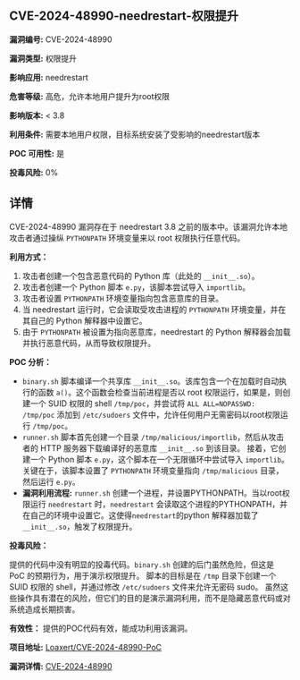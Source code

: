 ## CVE-2024-48990-needrestart-权限提升

**漏洞编号:** CVE-2024-48990

**漏洞类型:** 权限提升

**影响应用:** needrestart

**危害等级:** 高危，允许本地用户提升为root权限

**影响版本:** < 3.8

**利用条件:** 需要本地用户权限，目标系统安装了受影响的needrestart版本

**POC 可用性:** 是

**投毒风险:** 0%

## 详情

CVE-2024-48990 漏洞存在于 needrestart 3.8 之前的版本中。该漏洞允许本地攻击者通过操纵 `PYTHONPATH` 环境变量来以 root 权限执行任意代码。 

**利用方式：**

1.  攻击者创建一个包含恶意代码的 Python 库（此处的 `__init__.so`）。
2.  攻击者创建一个 Python 脚本 `e.py`，该脚本尝试导入 `importlib`。
3.  攻击者设置 `PYTHONPATH` 环境变量指向包含恶意库的目录。
4.  当 needrestart 运行时，它会读取受攻击进程的 `PYTHONPATH` 环境变量，并在其自己的 Python 解释器中设置它。
5.  由于 `PYTHONPATH` 被设置为指向恶意库，needrestart 的 Python 解释器会加载并执行恶意代码，从而导致权限提升。

**POC 分析：**

*   `binary.sh` 脚本编译一个共享库 `__init__.so`。该库包含一个在加载时自动执行的函数 `a()`。这个函数会检查当前进程是否以 root 权限运行，如果是，则创建一个 SUID 权限的 shell `/tmp/poc`，并尝试将 `ALL ALL=NOPASSWD: /tmp/poc` 添加到 `/etc/sudoers` 文件中，允许任何用户无需密码以root权限运行 `/tmp/poc`。 
*   `runner.sh` 脚本首先创建一个目录 `/tmp/malicious/importlib`，然后从攻击者的 HTTP 服务器下载编译好的恶意库 `__init__.so` 到该目录。 接着，它创建一个 Python 脚本 `e.py`，这个脚本在一个无限循环中尝试导入 `importlib`。 关键在于，该脚本设置了 `PYTHONPATH` 环境变量指向 `/tmp/malicious` 目录，然后运行 `e.py`。
*   **漏洞利用流程:** `runner.sh` 创建一个进程，并设置PYTHONPATH。当以root权限运行 `needrestart` 时，`needrestart` 会读取这个进程的PYTHONPATH，并在自己的环境中设置它。这使得`needrestart`的python 解释器加载了`__init__.so`，触发了权限提升。

**投毒风险：**

提供的代码中没有明显的投毒代码。`binary.sh` 创建的后门虽然危险，但这是 PoC 的预期行为，用于演示权限提升。 脚本的目标是在 `/tmp` 目录下创建一个 SUID 权限的 shell，并通过修改 `/etc/sudoers` 文件来允许无密码 sudo。 虽然这些操作具有潜在的风险，但它们的目的是演示漏洞利用，而不是隐藏恶意代码或对系统造成长期损害。

 **有效性：** 提供的POC代码有效，能成功利用该漏洞。

**项目地址:** [Loaxert/CVE-2024-48990-PoC](https://github.com/Loaxert/CVE-2024-48990-PoC)

**漏洞详情:** [CVE-2024-48990](https://nvd.nist.gov/vuln/detail/CVE-2024-48990)